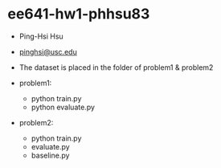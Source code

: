 # ee641-hw1-phhsu83

- Ping-Hsi Hsu
- pinghsi@usc.edu

- The dataset is placed in the folder of problem1 & problem2
- problem1:
  - python train.py
  - python evaluate.py
- problem2:
  - python train.py
  - evaluate.py
  - baseline.py
